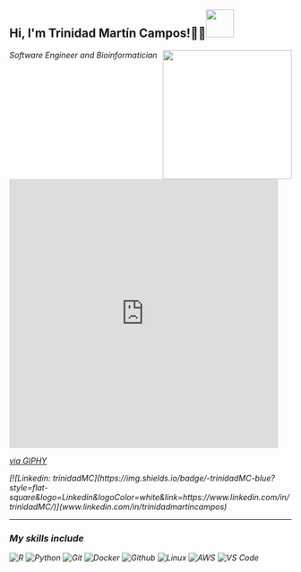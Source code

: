 <h2> Hi, I'm Trinidad Martín Campos!✌🏽<img src="[https://giphy.com/gifs/dna-research-genetics-YrTJKOe0FhQJAUXTyp](https://giphy.com/gifs/dna-research-genetics-YrTJKOe0FhQJAUXTyp))" width="50"></h2>
<img align='right' src="[https://giphy.com/gifs/dna-research-genetics-YrTJKOe0FhQJAUXTyp](https://giphy.com/gifs/dna-research-genetics-YrTJKOe0FhQJAUXTyp)" width="230">
<p><em>Software Engineer and Bioinformatician


 <iframe src="https://giphy.com/embed/YrTJKOe0FhQJAUXTyp" width="480" height="480" frameBorder="0" class="giphy-embed" allowFullScreen></iframe><p><a href="https://giphy.com/gifs/dna-research-genetics-YrTJKOe0FhQJAUXTyp">via GIPHY</a></p>
[![Linkedin: trinidadMC](https://img.shields.io/badge/-trinidadMC-blue?style=flat-square&logo=Linkedin&logoColor=white&link=https://www.linkedin.com/in/trinidadMC/)](www.linkedin.com/in/trinidadmartincampos)

---

### My skills include

![R](http://img.shields.io/badge/-R-000000?style=for-the-badge&logo=R)
![Python](http://img.shields.io/badge/-Python-000000?style=for-the-badge&logo=Python)
![Git](http://img.shields.io/badge/-Git-000000?style=for-the-badge&logo=Git)
![Docker](http://img.shields.io/badge/-Docker-000000?style=for-the-badge&logo=Docker&logoColor=blue)
![Github](http://img.shields.io/badge/-Github-000000?style=for-the-badge&logo=Github&logoColor=green)
![Linux](http://img.shields.io/badge/-Linux-000000?style=for-the-badge&logo=linux)
![AWS](http://img.shields.io/badge/-AWS-000000?style=for-the-badge&logo=Amazon-aws&logoColor=cyan)
![VS Code](http://img.shields.io/badge/-VS%20Code-000000?style=for-the-badge&logo=Visual-studio-code&logoColor=blue)
</br></br></br></br>

